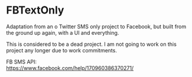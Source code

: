 # FBTextOnly
Adaptation from an o Twitter SMS only project to Facebook, but built from the ground up again, with a UI and everything.

This is considered to be a dead project. I am not going to work on this project any longer due to work commitments.

FB SMS API:
<br/>
https://www.facebook.com/help/170960386370271/
